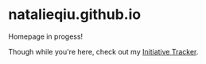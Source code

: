 # natalieqiu.github.io
Homepage in progess!

Though while you're here, check out my [Initiative Tracker](https://natalieqiu.github.io/react-init-tracker/).
